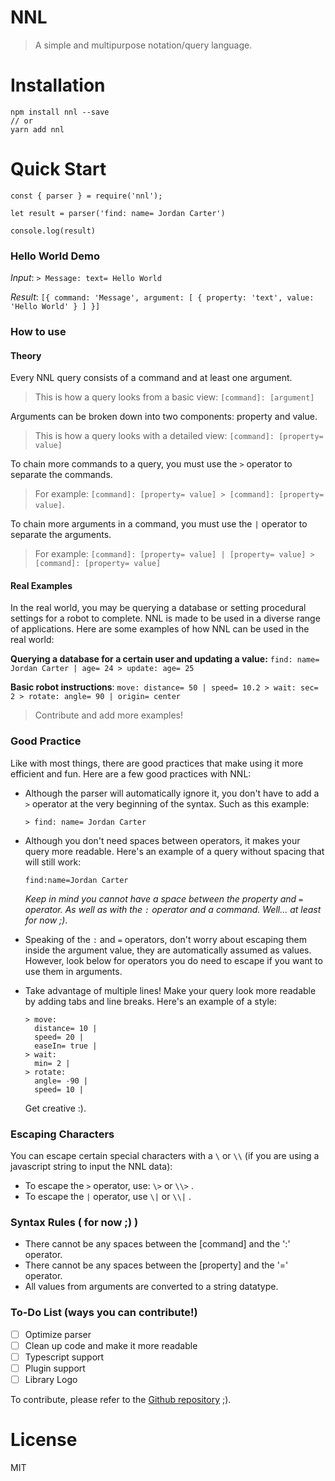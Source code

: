 # NNL

>  A simple and multipurpose notation/query language.

# Installation

```
npm install nnl --save
// or
yarn add nnl
```

# Quick Start

```
const { parser } = require('nnl');

let result = parser('find: name= Jordan Carter')

console.log(result)
```

### Hello World Demo

*Input*: `> Message: text= Hello World `

*Result*: `[{ command: 'Message', argument: [ { property: 'text', value: 'Hello World' } ] }]`

### How to use

#### Theory

Every NNL query consists of a command and at least one argument. 

> This is how a query looks from a basic view: `[command]: [argument]`

Arguments can be broken down into two components: property and value.

> This is how a query looks with a detailed view: `[command]: [property= value]`

To chain more commands to a query, you must use the `>` operator to separate the commands.

> For example: `[command]: [property= value] > [command]: [property= value]`.

To chain more arguments in a command, you must use the `|` operator to separate the arguments.

> For example: `[command]: [property= value] | [property= value] > [command]: [property= value]`

#### Real Examples

In the real world, you may be querying a database or setting procedural settings for a robot to complete. NNL is made to be used in a diverse range of applications. Here are some examples of how NNL can be used in the real world:

**Querying a database for a certain user and updating a value:**  `find: name= Jordan Carter | age= 24 > update: age= 25`

**Basic robot instructions**: `move: distance= 50 | speed= 10.2 > wait: sec= 2 > rotate: angle= 90 | origin= center `

> Contribute and add more examples!

### Good Practice

Like with most things, there are good practices that make using it more efficient and fun. Here are a few good practices with NNL:

- Although the parser will automatically ignore it, you don't have to add a `>` operator at the very beginning of the syntax. Such as this example:

  ```
  > find: name= Jordan Carter
  ```

- Although you don't need spaces between operators, it makes your query more readable. Here's an example of a query without spacing that will still work:

  ```
  find:name=Jordan Carter
  ```

  *Keep in mind you cannot have a space between the property and `=` operator. As well as with the `:` operator and a command. Well... at least for now ;)*.

- Speaking of the `:` and `=` operators, don't worry about escaping them inside the argument value, they are automatically assumed as values. However, look below for operators you do need to escape if you want to use them in arguments.

- Take advantage of multiple lines! Make your query look more readable by adding tabs and line breaks. Here's an example of a style: 

  ```
  > move:
    distance= 10 |
    speed= 20 |
    easeIn= true |
  > wait:
    min= 2 |
  > rotate:
    angle= -90 |
    speed= 10 |
  ```


  Get creative :).

### Escaping Characters

You can escape certain special characters with a `\` or `\\` (if you are using a javascript string to input the NNL data):

- To escape the  `>` operator, use: `\>` or `\\>` .
- To escape the `|` operator, use `\|` or `\\|` .

### Syntax Rules ( for now ;) )

- There cannot be any spaces between the [command] and the ':' operator.
- There cannot be any spaces between the [property] and the '=' operator.
- All values from arguments are converted to a string datatype.

### To-Do List (ways you can contribute!)

- [ ] Optimize parser
- [ ] Clean up code and make it more readable
- [ ] Typescript support
- [ ] Plugin support
- [ ] Library Logo

To contribute, please refer to the [Github repository](https://github.com/NabeelAhmed1721/nnl) ;).

# License

MIT